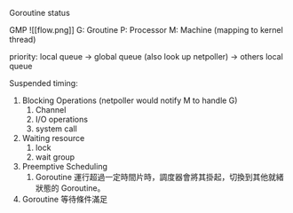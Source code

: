 Goroutine status


GMP 
![[flow.png]]
G: Groutine
P: Processor
M: Machine (mapping to kernel thread)

priority: local queue -> global queue (also look up netpoller) -> others local queue

Suspended timing:
1. Blocking Operations (netpoller would notify M to handle G)
	1. Channel
	2. I/O operations
	3. system call
2. Waiting resource
	1. lock
	2. wait group
3. Preemptive Scheduling
	1. Goroutine 運行超過一定時間片時，調度器會將其掛起，切換到其他就緒狀態的 Goroutine。
4. Goroutine 等待條件滿足